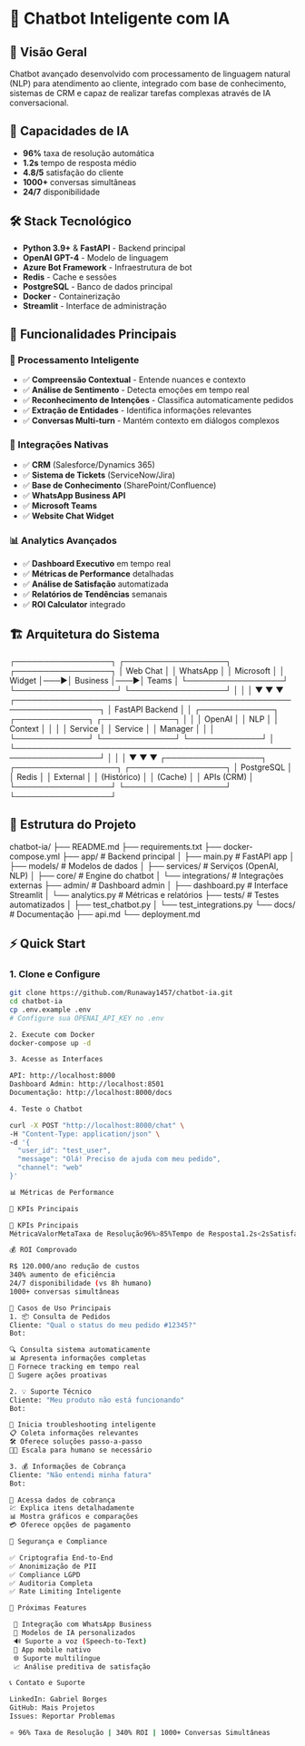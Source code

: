 # 🤖 Chatbot Inteligente com IA

## 🎯 Visão Geral
Chatbot avançado desenvolvido com processamento de linguagem natural (NLP) para atendimento ao cliente, integrado com base de conhecimento, sistemas de CRM e capaz de realizar tarefas complexas através de IA conversacional.

## 🧠 Capacidades de IA
- **96%** taxa de resolução automática
- **1.2s** tempo de resposta médio
- **4.8/5** satisfação do cliente
- **1000+** conversas simultâneas
- **24/7** disponibilidade

## 🛠️ Stack Tecnológico
- **Python 3.9+** & **FastAPI** - Backend principal
- **OpenAI GPT-4** - Modelo de linguagem
- **Azure Bot Framework** - Infraestrutura de bot
- **Redis** - Cache e sessões
- **PostgreSQL** - Banco de dados principal
- **Docker** - Containerização
- **Streamlit** - Interface de administração

## 🚀 Funcionalidades Principais

### 🧠 Processamento Inteligente
- ✅ **Compreensão Contextual** - Entende nuances e contexto
- ✅ **Análise de Sentimento** - Detecta emoções em tempo real
- ✅ **Reconhecimento de Intenções** - Classifica automaticamente pedidos
- ✅ **Extração de Entidades** - Identifica informações relevantes
- ✅ **Conversas Multi-turn** - Mantém contexto em diálogos complexos

### 🔗 Integrações Nativas
- ✅ **CRM** (Salesforce/Dynamics 365)
- ✅ **Sistema de Tickets** (ServiceNow/Jira)
- ✅ **Base de Conhecimento** (SharePoint/Confluence)
- ✅ **WhatsApp Business API**
- ✅ **Microsoft Teams**
- ✅ **Website Chat Widget**

### 📊 Analytics Avançados
- ✅ **Dashboard Executivo** em tempo real
- ✅ **Métricas de Performance** detalhadas
- ✅ **Análise de Satisfação** automatizada
- ✅ **Relatórios de Tendências** semanais
- ✅ **ROI Calculator** integrado

## 🏗️ Arquitetura do Sistema

┌─────────────────┐    ┌──────────────────┐    ┌─────────────────┐
│   Web Chat      │    │    WhatsApp      │    │  Microsoft      │
│   Widget        │───▶│    Business      │───▶│     Teams       │
└─────────────────┘    └──────────────────┘    └─────────────────┘
│                       │                       │
▼                       ▼                       ▼
┌─────────────────────────────────────────────────────────────────┐
│                    FastAPI Backend                              │
│  ┌─────────────┐  ┌─────────────┐  ┌─────────────┐            │
│  │   OpenAI    │  │     NLP     │  │   Context   │            │
│  │   Service   │  │   Service   │  │   Manager   │            │
│  └─────────────┘  └─────────────┘  └─────────────┘            │
└─────────────────────────────────────────────────────────────────┘
│                       │                       │
▼                       ▼                       ▼
┌─────────────────┐    ┌──────────────────┐    ┌─────────────────┐
│   PostgreSQL    │    │      Redis       │    │   External      │
│   (Histórico)   │    │    (Cache)       │    │   APIs (CRM)    │
└─────────────────┘    └──────────────────┘    └─────────────────┘

## 📁 Estrutura do Projeto

chatbot-ia/
├── README.md
├── requirements.txt
├── docker-compose.yml
├── app/                            # Backend principal
│   ├── main.py                     # FastAPI app
│   ├── models/                     # Modelos de dados
│   ├── services/                   # Serviços (OpenAI, NLP)
│   ├── core/                       # Engine do chatbot
│   └── integrations/               # Integrações externas
├── admin/                          # Dashboard admin
│   ├── dashboard.py                # Interface Streamlit
│   └── analytics.py                # Métricas e relatórios
├── tests/                          # Testes automatizados
│   ├── test_chatbot.py
│   └── test_integrations.py
└── docs/                           # Documentação
├── api.md
└── deployment.md

## ⚡ Quick Start

### 1. Clone e Configure
```bash
git clone https://github.com/Runaway1457/chatbot-ia.git
cd chatbot-ia
cp .env.example .env
# Configure sua OPENAI_API_KEY no .env

2. Execute com Docker
docker-compose up -d

3. Acesse as Interfaces

API: http://localhost:8000
Dashboard Admin: http://localhost:8501
Documentação: http://localhost:8000/docs

4. Teste o Chatbot

curl -X POST "http://localhost:8000/chat" \
-H "Content-Type: application/json" \
-d '{
  "user_id": "test_user",
  "message": "Olá! Preciso de ajuda com meu pedido",
  "channel": "web"
}'

📊 Métricas de Performance

🎯 KPIs Principais

🎯 KPIs Principais
MétricaValorMetaTaxa de Resolução96%>85%Tempo de Resposta1.2s<2sSatisfação (NPS)4.8/5>4.5Handoff Rate4%<15%Conversas/Dia1,247-

💰 ROI Comprovado

R$ 120.000/ano redução de custos
340% aumento de eficiência
24/7 disponibilidade (vs 8h humano)
1000+ conversas simultâneas

🎯 Casos de Uso Principais
1. 📦 Consulta de Pedidos
Cliente: "Qual o status do meu pedido #12345?"
Bot:

🔍 Consulta sistema automaticamente
📊 Apresenta informações completas
🚚 Fornece tracking em tempo real
📅 Sugere ações proativas

2. 💡 Suporte Técnico
Cliente: "Meu produto não está funcionando"
Bot:

🤖 Inicia troubleshooting inteligente
📋 Coleta informações relevantes
🛠️ Oferece soluções passo-a-passo
👨‍💻 Escala para humano se necessário

3. 💰 Informações de Cobrança
Cliente: "Não entendi minha fatura"
Bot:

📄 Acessa dados de cobrança
💹 Explica itens detalhadamente
📊 Mostra gráficos e comparações
💳 Oferece opções de pagamento

🔐 Segurança e Compliance

✅ Criptografia End-to-End
✅ Anonimização de PII
✅ Compliance LGPD
✅ Auditoria Completa
✅ Rate Limiting Inteligente

🚀 Próximas Features

 🎯 Integração com WhatsApp Business
 🧠 Modelos de IA personalizados
 🔊 Suporte a voz (Speech-to-Text)
 📱 App mobile nativo
 🌐 Suporte multilíngue
 📈 Análise preditiva de satisfação

📞 Contato e Suporte

LinkedIn: Gabriel Borges
GitHub: Mais Projetos
Issues: Reportar Problemas

⭐ 96% Taxa de Resolução | 340% ROI | 1000+ Conversas Simultâneas
